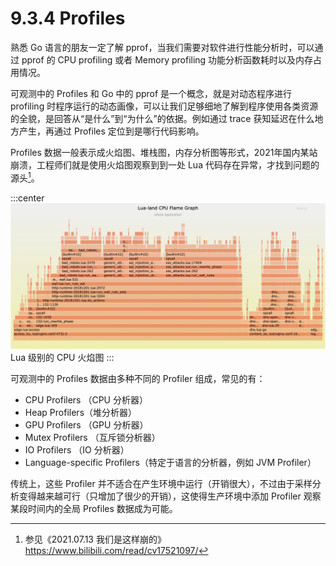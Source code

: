 # 9.3.4 Profiles

熟悉 Go 语言的朋友一定了解 pprof，当我们需要对软件进行性能分析时，可以通过 pprof 的 CPU profiling 或者 Memory profiling 功能分析函数耗时以及内存占用情况。

可观测中的 Profiles 和 Go 中的 pprof 是一个概念，就是对动态程序进行 profiling 时程序运行的动态画像，可以让我们足够细地了解到程序使用各类资源的全貌，是回答从“是什么”到“为什么”的依据。例如通过 trace 获知延迟在什么地方产生，再通过 Profiles 定位到是哪行代码影响。

Profiles 数据一般表示成火焰图、堆栈图，内存分析图等形式，2021年国内某站崩溃，工程师们就是使用火焰图观察到到一处 Lua 代码存在异常，才找到问题的源头[^1]。

:::center
  ![](../assets/lua-cpu-flame-graph.webp)<br/>
  Lua 级别的 CPU 火焰图
:::

可观测中的 Profiles 数据由多种不同的 Profiler 组成，常见的有：

- CPU Profilers （CPU 分析器）
- Heap Profilers（堆分析器）
- GPU Profilers （GPU 分析器）
- Mutex Profilers （互斥锁分析器）
- IO Profilers （IO 分析器）
- Language-specific Profilers（特定于语言的分析器，例如 JVM Profiler）

传统上，这些 Profiler 并不适合在产生环境中运行（开销很大），不过由于采样分析变得越来越可行（只增加了很少的开销），这使得生产环境中添加 Profiler 观察某段时间内的全局 Profiles 数据成为可能。

[^1]: 参见《2021.07.13 我们是这样崩的》https://www.bilibili.com/read/cv17521097/